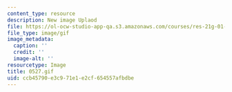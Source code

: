 ```yaml
---
content_type: resource
description: New image Uplaod
file: https://ol-ocw-studio-app-qa.s3.amazonaws.com/courses/res-21g-01-kana-spring-2010/ccb45790e3c971e1e2cf654557afbdbe_0527.gif
file_type: image/gif
image_metadata:
  caption: ''
  credit: ''
  image-alt: ''
resourcetype: Image
title: 0527.gif
uid: ccb45790-e3c9-71e1-e2cf-654557afbdbe
---
```

